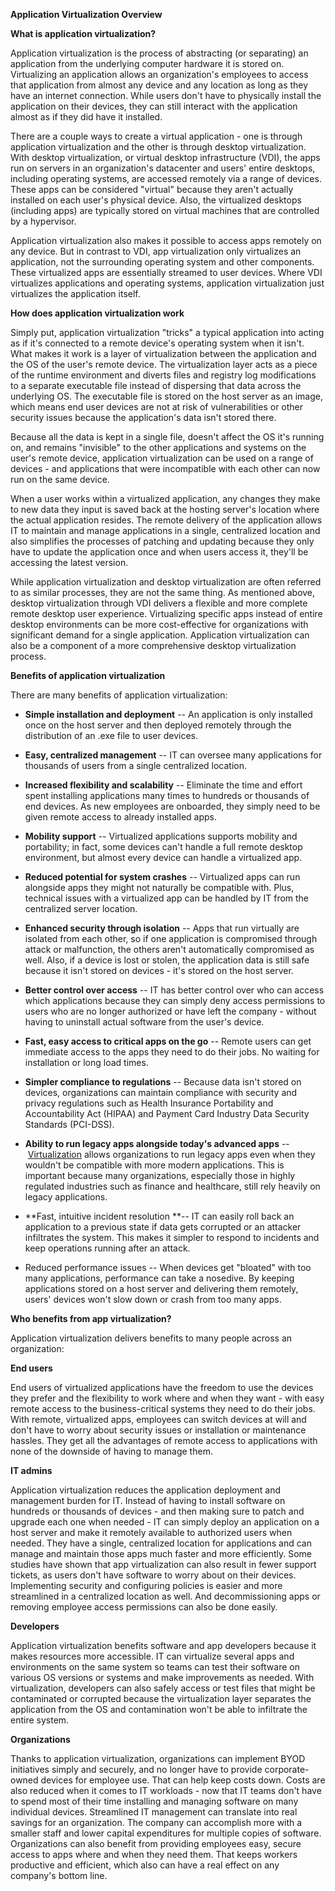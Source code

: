 **Application Virtualization Overview**

**What is application virtualization?**

Application virtualization is the process of abstracting (or separating)
an application from the underlying computer hardware it is stored on.
Virtualizing an application allows an organization's employees to access
that application from almost any device and any location as long as they
have an internet connection. While users don't have to physically
install the application on their devices, they can still interact with
the application almost as if they did have it installed.

There are a couple ways to create a virtual application - one is through
application virtualization and the other is through desktop
virtualization. With desktop virtualization, or virtual desktop
infrastructure (VDI), the apps run on servers in an organization's
datacenter and users' entire desktops, including operating systems, are
accessed remotely via a range of devices. These apps can be considered
"virtual" because they aren't actually installed on each user's physical
device. Also, the virtualized desktops (including apps) are typically
stored on virtual machines that are controlled by a hypervisor.

Application virtualization also makes it possible to access apps
remotely on any device. But in contrast to VDI, app virtualization only
virtualizes an application, not the surrounding operating system and
other components. These virtualized apps are essentially streamed to
user devices. Where VDI virtualizes applications and operating systems,
application virtualization just virtualizes the application itself.

**How does application virtualization work**

Simply put, application virtualization "tricks" a typical application
into acting as if it's connected to a remote device's operating system
when it isn't. What makes it work is a layer of virtualization between
the application and the OS of the user's remote device. The
virtualization layer acts as a piece of the runtime environment and
diverts files and registry log modifications to a separate executable
file instead of dispersing that data across the underlying OS. The
executable file is stored on the host server as an image, which means
end user devices are not at risk of vulnerabilities or other security
issues because the application's data isn't stored there.

Because all the data is kept in a single file, doesn't affect the OS
it's running on, and remains "invisible" to the other applications and
systems on the user's remote device, application virtualization can be
used on a range of devices - and applications that were incompatible
with each other can now run on the same device.

When a user works within a virtualized application, any changes they
make to new data they input is saved back at the hosting server's
location where the actual application resides. The remote delivery of
the application allows IT to maintain and manage applications in a
single, centralized location and also simplifies the processes of
patching and updating because they only have to update the application
once and when users access it, they'll be accessing the latest version.

While application virtualization and desktop virtualization are often
referred to as similar processes, they are not the same thing. As
mentioned above, desktop virtualization through VDI delivers a flexible
and more complete remote desktop user experience. Virtualizing specific
apps instead of entire desktop environments can be more cost-effective
for organizations with significant demand for a single application.
Application virtualization can also be a component of a more
comprehensive desktop virtualization process.

**Benefits of application virtualization**

There are many benefits of application virtualization:

-   **Simple installation and deployment** -- An application is only
    installed once on the host server and then deployed remotely through
    the distribution of an .exe file to user devices.

-   **Easy, centralized management** -- IT can oversee many applications
    for thousands of users from a single centralized location.

-   **Increased flexibility and scalability** -- Eliminate the time and
    effort spent installing applications many times to hundreds or
    thousands of end devices. As new employees are onboarded, they
    simply need to be given remote access to already installed apps.

-   **Mobility support** -- Virtualized applications supports mobility
    and portability; in fact, some devices can't handle a full remote
    desktop environment, but almost every device can handle a
    virtualized app.

-   **Reduced potential for system crashes** -- Virtualized apps can run
    alongside apps they might not naturally be compatible with. Plus,
    technical issues with a virtualized app can be handled by IT from
    the centralized server location.

-   **Enhanced security through isolation** -- Apps that run virtually
    are isolated from each other, so if one application is compromised
    through attack or malfunction, the others aren't automatically
    compromised as well. Also, if a device is lost or stolen, the
    application data is still safe because it isn't stored on devices -
    it's stored on the host server.

-   **Better control over access** -- IT has better control over who can
    access which applications because they can simply deny access
    permissions to users who are no longer authorized or have left the
    company - without having to uninstall actual software from the
    user's device.

-   **Fast, easy access to critical apps on the go** -- Remote users can
    get immediate access to the apps they need to do their jobs. No
    waiting for installation or long load times.

-   **Simpler compliance to regulations** -- Because data isn't stored
    on devices, organizations can maintain compliance with security and
    privacy regulations such as Health Insurance Portability and
    Accountability Act (HIPAA) and Payment Card Industry Data Security
    Standards (PCI-DSS).

-   **Ability to run legacy apps alongside today's advanced
    apps** -- [Virtualization](https://www.nutanix.com/info/virtualization) allows
    organizations to run legacy apps even when they wouldn't be
    compatible with more modern applications. This is important because
    many organizations, especially those in highly regulated industries
    such as finance and healthcare, still rely heavily on legacy
    applications.

-   **Fast, intuitive incident resolution **-- IT can easily roll back
    an application to a previous state if data gets corrupted or an
    attacker infiltrates the system. This makes it simpler to respond to
    incidents and keep operations running after an attack.

-   Reduced performance issues -- When devices get "bloated" with too
    many applications, performance can take a nosedive. By keeping
    applications stored on a host server and delivering them remotely,
    users' devices won't slow down or crash from too many apps.

**Who benefits from app virtualization?**

Application virtualization delivers benefits to many people across an
organization:

**End users**

End users of virtualized applications have the freedom to use the
devices they prefer and the flexibility to work where and when they
want - with easy remote access to the business-critical systems they
need to do their jobs. With remote, virtualized apps, employees can
switch devices at will and don't have to worry about security issues or
installation or maintenance hassles. They get all the advantages of
remote access to applications with none of the downside of having to
manage them.

**IT admins**

Application virtualization reduces the application deployment and
management burden for IT. Instead of having to install software on
hundreds or thousands of devices - and then making sure to patch and
upgrade each one when needed - IT can simply deploy an application on a
host server and make it remotely available to authorized users when
needed. They have a single, centralized location for applications and
can manage and maintain those apps much faster and more efficiently.
Some studies have shown that app virtualization can also result in fewer
support tickets, as users don't have software to worry about on their
devices. Implementing security and configuring policies is easier and
more streamlined in a centralized location as well. And decommissioning
apps or removing employee access permissions can also be done easily.

**Developers**

Application virtualization benefits software and app developers because
it makes resources more accessible. IT can virtualize several apps and
environments on the same system so teams can test their software on
various OS versions or systems and make improvements as needed. With
virtualization, developers can also safely access or test files that
might be contaminated or corrupted because the virtualization layer
separates the application from the OS and contamination won't be able to
infiltrate the entire system.

**Organizations**

Thanks to application virtualization, organizations can implement BYOD
initiatives simply and securely, and no longer have to provide
corporate-owned devices for employee use. That can help keep costs down.
Costs are also reduced when it comes to IT workloads - now that IT teams
don't have to spend most of their time installing and managing software
on many individual devices. Streamlined IT management can translate into
real savings for an organization. The company can accomplish more with a
smaller staff and lower capital expenditures for multiple copies of
software. Organizations can also benefit from providing employees easy,
secure access to apps where and when they need them. That keeps workers
productive and efficient, which also can have a real effect on any
company's bottom line.
